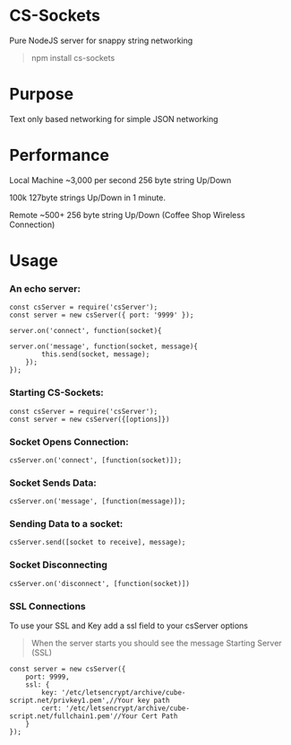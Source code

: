 # CS-Sockets
Pure NodeJS server for snappy string networking

>npm install cs-sockets

# Purpose 
Text only based networking for simple JSON networking

# Performance
Local Machine ~3,000 per second 256 byte string Up/Down

100k 127byte strings Up/Down in 1 minute.

Remote ~500+ 256 byte string Up/Down (Coffee Shop Wireless Connection)


# Usage
### An echo server:

    const csServer = require('csServer');
    const server = new csServer({ port: '9999' });

    server.on('connect', function(socket){
        
    server.on('message', function(socket, message){
            this.send(socket, message);
        });
    });

### Starting CS-Sockets:

    const csServer = require('csServer');
    const server = new csServer({[options]})


### Socket Opens Connection:

    csServer.on('connect', [function(socket)]);

### Socket Sends Data:

    csServer.on('message', [function(message)]);

### Sending Data to a socket:

    csServer.send([socket to receive], message);

### Socket Disconnecting

    csServer.on('disconnect', [function(socket)])

### SSL Connections
To use your SSL and Key add a ssl field to your csServer options
>When the server starts you should see the message Starting Server (SSL)

    const server = new csServer({
        port: 9999,
        ssl: {
            key: '/etc/letsencrypt/archive/cube-script.net/privkey1.pem',//Your key path
            cert: '/etc/letsencrypt/archive/cube-script.net/fullchain1.pem'//Your Cert Path
        }
    });
    




